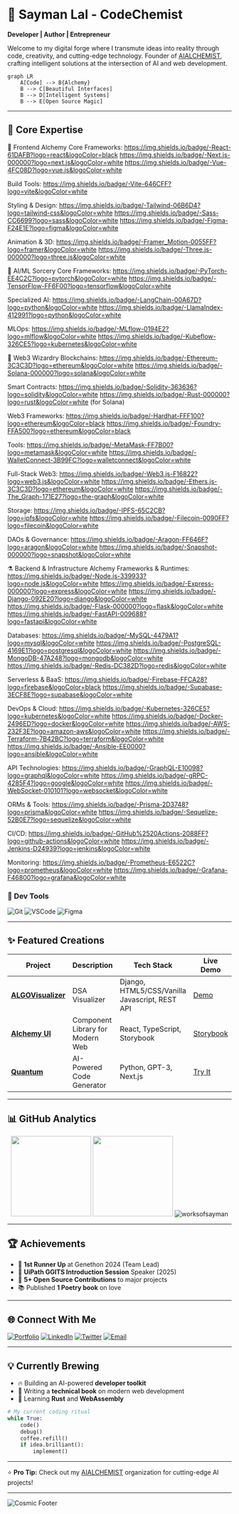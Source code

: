# **🌟 Sayman Lal - CodeChemist**  
**Developer | Author | Entrepreneur**  

Welcome to my digital forge where I transmute ideas into reality through code, creativity, and cutting-edge technology. Founder of [AIALCHEMIST](https://github.com/aialchemist-org), crafting intelligent solutions at the intersection of AI and web development.

```mermaid
graph LR
    A[Code] --> B{Alchemy}
    B --> C[Beautiful Interfaces]
    B --> D[Intelligent Systems]
    B --> E[Open Source Magic]
```

---

## **🚀 Core Expertise**
🧪 Frontend Alchemy
Core Frameworks:
https://img.shields.io/badge/-React-61DAFB?logo=react&logoColor=black
https://img.shields.io/badge/-Next.js-000000?logo=next.js&logoColor=white
https://img.shields.io/badge/-Vue-4FC08D?logo=vue.js&logoColor=white

Build Tools:
https://img.shields.io/badge/-Vite-646CFF?logo=vite&logoColor=white

Styling & Design:
https://img.shields.io/badge/-Tailwind-06B6D4?logo=tailwind-css&logoColor=white
https://img.shields.io/badge/-Sass-CC6699?logo=sass&logoColor=white
https://img.shields.io/badge/-Figma-F24E1E?logo=figma&logoColor=white

Animation & 3D:
https://img.shields.io/badge/-Framer_Motion-0055FF?logo=framer&logoColor=white
https://img.shields.io/badge/-Three.js-000000?logo=three.js&logoColor=white

🔮 AI/ML Sorcery
Core Frameworks:
https://img.shields.io/badge/-PyTorch-EE4C2C?logo=pytorch&logoColor=white
https://img.shields.io/badge/-TensorFlow-FF6F00?logo=tensorflow&logoColor=white

Specialized AI:
https://img.shields.io/badge/-LangChain-00A67D?logo=python&logoColor=white
https://img.shields.io/badge/-LlamaIndex-412991?logo=python&logoColor=white

MLOps:
https://img.shields.io/badge/-MLflow-0194E2?logo=mlflow&logoColor=white
https://img.shields.io/badge/-Kubeflow-326CE5?logo=kubernetes&logoColor=white

🔗 Web3 Wizardry
Blockchains:
https://img.shields.io/badge/-Ethereum-3C3C3D?logo=ethereum&logoColor=white
https://img.shields.io/badge/-Solana-000000?logo=solana&logoColor=white

Smart Contracts:
https://img.shields.io/badge/-Solidity-363636?logo=solidity&logoColor=white
https://img.shields.io/badge/-Rust-000000?logo=rust&logoColor=white (for Solana)

Web3 Frameworks:
https://img.shields.io/badge/-Hardhat-FFF100?logo=ethereum&logoColor=black
https://img.shields.io/badge/-Foundry-FFA500?logo=ethereum&logoColor=black

Tools:
https://img.shields.io/badge/-MetaMask-FF7B00?logo=metamask&logoColor=white
https://img.shields.io/badge/-WalletConnect-3B99FC?logo=walletconnect&logoColor=white

Full-Stack Web3:
https://img.shields.io/badge/-Web3.js-F16822?logo=web3.js&logoColor=white
https://img.shields.io/badge/-Ethers.js-3C3C3D?logo=ethereum&logoColor=white
https://img.shields.io/badge/-The_Graph-171E27?logo=the-graph&logoColor=white

Storage:
https://img.shields.io/badge/-IPFS-65C2CB?logo=ipfs&logoColor=white
https://img.shields.io/badge/-Filecoin-0090FF?logo=filecoin&logoColor=white

DAOs & Governance:
https://img.shields.io/badge/-Aragon-FF646F?logo=aragon&logoColor=white
https://img.shields.io/badge/-Snapshot-000000?logo=snapshot&logoColor=white

⚗️ Backend & Infrastructure Alchemy
Frameworks & Runtimes:
https://img.shields.io/badge/-Node.js-339933?logo=node.js&logoColor=white
https://img.shields.io/badge/-Express-000000?logo=express&logoColor=white
https://img.shields.io/badge/-Django-092E20?logo=django&logoColor=white
https://img.shields.io/badge/-Flask-000000?logo=flask&logoColor=white
https://img.shields.io/badge/-FastAPI-009688?logo=fastapi&logoColor=white

Databases:
https://img.shields.io/badge/-MySQL-4479A1?logo=mysql&logoColor=white
https://img.shields.io/badge/-PostgreSQL-4169E1?logo=postgresql&logoColor=white
https://img.shields.io/badge/-MongoDB-47A248?logo=mongodb&logoColor=white
https://img.shields.io/badge/-Redis-DC382D?logo=redis&logoColor=white

Serverless & BaaS:
https://img.shields.io/badge/-Firebase-FFCA28?logo=firebase&logoColor=black
https://img.shields.io/badge/-Supabase-3ECF8E?logo=supabase&logoColor=white

DevOps & Cloud:
https://img.shields.io/badge/-Kubernetes-326CE5?logo=kubernetes&logoColor=white
https://img.shields.io/badge/-Docker-2496ED?logo=docker&logoColor=white
https://img.shields.io/badge/-AWS-232F3E?logo=amazon-aws&logoColor=white
https://img.shields.io/badge/-Terraform-7B42BC?logo=terraform&logoColor=white
https://img.shields.io/badge/-Ansible-EE0000?logo=ansible&logoColor=white

API Technologies:
https://img.shields.io/badge/-GraphQL-E10098?logo=graphql&logoColor=white
https://img.shields.io/badge/-gRPC-4285F4?logo=google&logoColor=white
https://img.shields.io/badge/-WebSocket-010101?logo=websocket&logoColor=white

ORMs & Tools:
https://img.shields.io/badge/-Prisma-2D3748?logo=prisma&logoColor=white
https://img.shields.io/badge/-Sequelize-52B0E7?logo=sequelize&logoColor=white

CI/CD:
https://img.shields.io/badge/-GitHub%2520Actions-2088FF?logo=github-actions&logoColor=white
https://img.shields.io/badge/-Jenkins-D24939?logo=jenkins&logoColor=white

Monitoring:
https://img.shields.io/badge/-Prometheus-E6522C?logo=prometheus&logoColor=white
https://img.shields.io/badge/-Grafana-F46800?logo=grafana&logoColor=white

### **🧰 Dev Tools**
![Git](https://img.shields.io/badge/-Git-F05032?logo=git)
![VSCode](https://img.shields.io/badge/-VSCode-007ACC?logo=visual-studio-code)
![Figma](https://img.shields.io/badge/-Figma-F24E1E?logo=figma)

---

## **✨ Featured Creations**
| Project | Description | Tech Stack | Live Demo |
|---------|-------------|------------|----------|
| **[ALGOVisualizer](https://github.com/worksofsayman/algovisualizer)** | DSA Visualizer | Django, HTML5/CSS/Vanilla Javascript, REST API | [Demo](https://algovisualizer.pythonanywhere.com) |
| **[Alchemy UI](https://github.com/worksofsayman/alchemy-ui)** | Component Library for Modern Web | React, TypeScript, Storybook | [Storybook](https://alchemy-ui.vercel.app) |
| **[Quantum](https://github.com/worksofsayman/quantum)** | AI-Powered Code Generator | Python, GPT-3, Next.js | [Try It](https://quantum-ai.vercel.app) |

---

## **📊 GitHub Analytics**
<div align="center">
  <img height="180em" src="https://github-readme-stats.vercel.app/api?username=worksofsayman&show_icons=true&theme=radical&include_all_commits=true&count_private=true"/>
  <img height="180em" src="https://github-readme-stats.vercel.app/api/top-langs/?username=worksofsayman&layout=compact&langs_count=8&theme=nightowl"/>
  <img src="https://github-readme-streak-stats.herokuapp.com/?user=worksofsayman&theme=radical" alt="worksofsayman" />
</div>

---

## **🏆 Achievements**
- 🥈 **1st Runner Up** at Genethon 2024 (Team Lead)
- 🎤 **UiPath GGITS Introduction Session** Speaker (2025)
- 🏅 **5+ Open Source Contributions** to major projects
- 📚 Published **1 Poetry book** on love

---

## **🌐 Connect With Me**
[![Portfolio](https://img.shields.io/badge/-Portfolio-000000?style=for-the-badge&logo=react&logoColor=white)](https://worksofsayman.vercel.app)
[![LinkedIn](https://img.shields.io/badge/-LinkedIn-0A66C2?style=for-the-badge&logo=linkedin)](https://linkedin.com/in/worksofsayman)
[![Twitter](https://img.shields.io/badge/-Twitter-1DA1F2?style=for-the-badge&logo=twitter)](https://twitter.com/worksofsayman)
[![Email](https://img.shields.io/badge/-Email-D14836?style=for-the-badge&logo=gmail)](mailto:businesssayman@gmail.com)

---

## **💡 Currently Brewing**
- 🔥 Building an AI-powered **developer toolkit**
- 📝 Writing a **technical book** on modern web development
- 🌱 Learning **Rust** and **WebAssembly**

```python
# My current coding ritual
while True:
    code()
    debug()
    coffee.refill()
    if idea.brilliant():
        implement()
```

---

⭐ **Pro Tip:** Check out my [AIALCHEMIST](https://aialchemist2025.pythonanywhere.com/) organization for cutting-edge AI projects!

---

![Cosmic Footer](https://capsule-render.vercel.app/api?type=waving&color=gradient&height=200&section=footer&text=Keep%20Coding%20Magic&fontSize=30&fontAlignY=40)
